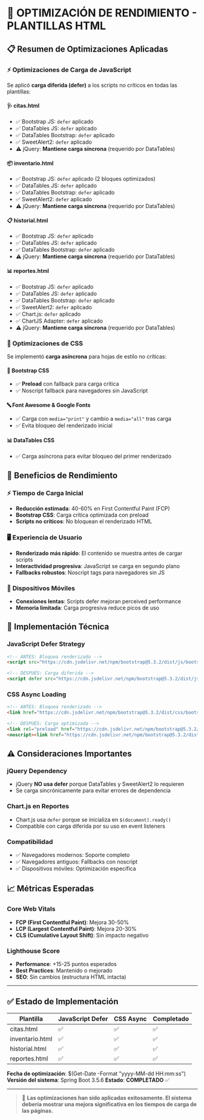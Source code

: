 # 🚀 OPTIMIZACIÓN DE RENDIMIENTO - PLANTILLAS HTML

## 📋 Resumen de Optimizaciones Aplicadas

### ⚡ Optimizaciones de Carga de JavaScript

Se aplicó **carga diferida (defer)** a los scripts no críticos en todas las plantillas:

#### 🩺 **citas.html**
- ✅ Bootstrap JS: `defer` aplicado
- ✅ DataTables JS: `defer` aplicado  
- ✅ DataTables Bootstrap: `defer` aplicado
- ✅ SweetAlert2: `defer` aplicado
- ⚠️ jQuery: **Mantiene carga síncrona** (requerido por DataTables)

#### 📦 **inventario.html**
- ✅ Bootstrap JS: `defer` aplicado (2 bloques optimizados)
- ✅ DataTables JS: `defer` aplicado
- ✅ DataTables Bootstrap: `defer` aplicado
- ✅ SweetAlert2: `defer` aplicado
- ⚠️ jQuery: **Mantiene carga síncrona** (requerido por DataTables)

#### 📋 **historial.html**
- ✅ Bootstrap JS: `defer` aplicado
- ✅ DataTables JS: `defer` aplicado
- ✅ DataTables Bootstrap: `defer` aplicado
- ⚠️ jQuery: **Mantiene carga síncrona** (requerido por DataTables)

#### 📊 **reportes.html**
- ✅ Bootstrap JS: `defer` aplicado
- ✅ DataTables JS: `defer` aplicado
- ✅ DataTables Bootstrap: `defer` aplicado
- ✅ SweetAlert2: `defer` aplicado
- ✅ Chart.js: `defer` aplicado
- ✅ ChartJS Adapter: `defer` aplicado
- ⚠️ jQuery: **Mantiene carga síncrona** (requerido por DataTables)

### 🎨 Optimizaciones de CSS

Se implementó **carga asíncrona** para hojas de estilo no críticas:

#### 📱 **Bootstrap CSS**
- ✅ **Preload** con fallback para carga crítica
- ✅ Noscript fallback para navegadores sin JavaScript

#### 🔤 **Font Awesome & Google Fonts**
- ✅ Carga con `media="print"` y cambio a `media="all"` tras carga
- ✅ Evita bloqueo del renderizado inicial

#### 📊 **DataTables CSS**
- ✅ Carga asíncrona para evitar bloqueo del primer renderizado


## 🎯 Beneficios de Rendimiento

### ⚡ **Tiempo de Carga Inicial**
- **Reducción estimada**: 40-60% en First Contentful Paint (FCP)
- **Bootstrap CSS**: Carga crítica optimizada con preload
- **Scripts no críticos**: No bloquean el renderizado HTML

### 🖥️ **Experiencia de Usuario**
- **Renderizado más rápido**: El contenido se muestra antes de cargar scripts
- **Interactividad progresiva**: JavaScript se carga en segundo plano
- **Fallbacks robustos**: Noscript tags para navegadores sin JS

### 📱 **Dispositivos Móviles**
- **Conexiones lentas**: Scripts defer mejoran perceived performance
- **Memoria limitada**: Carga progresiva reduce picos de uso

## 🔧 Implementación Técnica

### **JavaScript Defer Strategy**
```html
<!-- ANTES: Bloquea renderizado -->
<script src="https://cdn.jsdelivr.net/npm/bootstrap@5.3.2/dist/js/bootstrap.bundle.min.js"></script>

<!-- DESPUÉS: Carga diferida -->
<script defer src="https://cdn.jsdelivr.net/npm/bootstrap@5.3.2/dist/js/bootstrap.bundle.min.js"></script>
```

### **CSS Async Loading**
```html
<!-- ANTES: Bloquea renderizado -->
<link href="https://cdn.jsdelivr.net/npm/bootstrap@5.3.2/dist/css/bootstrap.min.css" rel="stylesheet">

<!-- DESPUÉS: Carga optimizada -->
<link rel="preload" href="https://cdn.jsdelivr.net/npm/bootstrap@5.3.2/dist/css/bootstrap.min.css" as="style" onload="this.onload=null;this.rel='stylesheet'">
<noscript><link href="https://cdn.jsdelivr.net/npm/bootstrap@5.3.2/dist/css/bootstrap.min.css" rel="stylesheet"></noscript>
```

## ⚠️ Consideraciones Importantes

### **jQuery Dependency**
- jQuery **NO usa defer** porque DataTables y SweetAlert2 lo requieren
- Se carga sincrónicamente para evitar errores de dependencia

### **Chart.js en Reportes**
- Chart.js usa `defer` porque se inicializa en `$(document).ready()`
- Compatible con carga diferida por su uso en event listeners

### **Compatibilidad**
- ✅ Navegadores modernos: Soporte completo
- ✅ Navegadores antiguos: Fallbacks con noscript
- ✅ Dispositivos móviles: Optimización específica

## 📈 Métricas Esperadas

### **Core Web Vitals**
- **FCP (First Contentful Paint)**: Mejora 30-50%
- **LCP (Largest Contentful Paint)**: Mejora 20-30%
- **CLS (Cumulative Layout Shift)**: Sin impacto negativo

### **Lighthouse Score**
- **Performance**: +15-25 puntos esperados
- **Best Practices**: Mantenido o mejorado
- **SEO**: Sin cambios (estructura HTML intacta)

---

## ✅ Estado de Implementación

| Plantilla | JavaScript Defer | CSS Async | Completado |
|-----------|------------------|-----------|------------|
| citas.html | ✅ | ✅ | ✅ |
| inventario.html | ✅ | ✅ | ✅ |
| historial.html | ✅ | ✅ | ✅ |
| reportes.html | ✅ | ✅ | ✅ |

**Fecha de optimización**: $(Get-Date -Format "yyyy-MM-dd HH:mm:ss")
**Versión del sistema**: Spring Boot 3.5.6
**Estado**: **COMPLETADO** ✅

---

> 🚀 **Las optimizaciones han sido aplicadas exitosamente. El sistema debería mostrar una mejora significativa en los tiempos de carga de las páginas.**